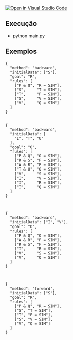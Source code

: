[![Open in Visual Studio Code](https://classroom.github.com/assets/open-in-vscode-f059dc9a6f8d3a56e377f745f24479a46679e63a5d9fe6f495e02850cd0d8118.svg)](https://classroom.github.com/online_ide?assignment_repo_id=6700079&assignment_repo_type=AssignmentRepo)

## Execução

  - python main.py

## Exemplos

```
{
  "method": "backward",
  "initialData": ["S"],
  "goal": "R",
  "rules": [
    ["P & Q", "R = SIM"],
    ["S",     "T = SIM"],
    ["T",     "P = SIM"],
    ["S",     "V = SIM"],
    ["V",     "Q = SIM"]
  ]
}


{
  "method": "backward",
  "initialData": [
    "I", "T", "U"
  ],
  "goal": "O",
  "rules": [
    ["P & Q", "O = SIM"],
    ["R & S", "P = SIM"],
    ["W & R", "P = SIM"],
    ["T & U", "Q = SIM"],
    ["V",     "S = SIM"],
    ["I",     "V = SIM"],
    ["I",     "R = SIM"],
    ["I",     "Q = SIM"]
  ]
}



{
  "method": "backward",
  "initialData": ["I", "V"],
  "goal": "O",
  "rules": [
    ["P & Q", "O = SIM"],
    ["W & R", "P = SIM"],
    ["R & S", "P = SIM"],
    ["I",     "R = SIM"],
    ["V",     "S = SIM"],
    ["V",     "Q = SIM"]
  ]
}



{
  "method": "forward",
  "initialData": ["S"],
  "goal": "R",
  "rules": [
    ["P & Q", "R = SIM"],
    ["S", "T = SIM"],
    ["T", "P = SIM"],
    ["S", "V = SIM"],
    ["V", "Q = SIM"]
  ]
}

```

